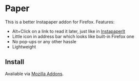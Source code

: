 Paper
=====

This is a better Instapaper addon for Firefox. Features:

+ Alt+Click on a link to read it later, just like in [InstapaperIt](http://elasticthreads.tumblr.com/post/675433975/safari-extensions)
+ Little icon in address bar which looks like built-in Firefox one
+ No pop-ups or any other hassle
+ Lightweight

Install
-------

Avaliable via [Mozilla Addons](https://addons.mozilla.org).

